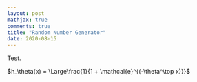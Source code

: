```yaml
---
layout: post
mathjax: true
comments: true
title: "Random Number Generator"
date: 2020-08-15
---
```


Test.

$h_\theta(x) = \Large\frac{1}{1 + \mathcal{e}^{(-\theta^\top x)}}$

